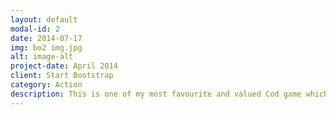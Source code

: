 ```yaml
---
layout: default
modal-id: 2
date: 2014-07-17
img: bo2 img.jpg
alt: image-alt
project-date: April 2014
client: Start Bootstrap
category: Action 
description: This is one of my most favourite and valued Cod game which I have probably spent hours on it as a child. I also love how they implemented new zombies maps which are the dlcs, because it made the game alot more unique.
---
```

